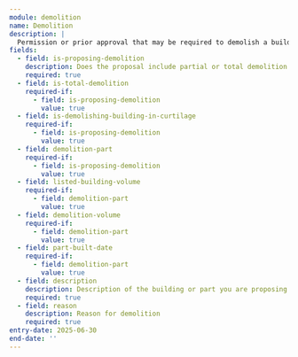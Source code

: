 ```yaml
---
module: demolition
name: Demolition
description: |
  Permission or prior approval that may be required to demolish a building, specifically for listed building consent applications
fields:
  - field: is-proposing-demolition
    description: Does the proposal include partial or total demolition of a listed building?
    required: true
  - field: is-total-demolition
    required-if:
      - field: is-proposing-demolition
        value: true
  - field: is-demolishing-building-in-curtilage
    required-if:
      - field: is-proposing-demolition
        value: true
  - field: demolition-part
    required-if:
      - field: is-proposing-demolition
        value: true
  - field: listed-building-volume
    required-if:
      - field: demolition-part
        value: true
  - field: demolition-volume
    required-if:
      - field: demolition-part
        value: true
  - field: part-built-date
    required-if:
      - field: demolition-part
        value: true
  - field: description
    description: Description of the building or part you are proposing to demolish
    required: true
  - field: reason
    description: Reason for demolition
    required: true
entry-date: 2025-06-30
end-date: ''
---
```

